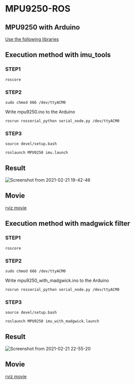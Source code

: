 # MPU9250-ROS

## MPU9250 with Arduino
[Use the following libraries](https://github.com/asukiaaa/MPU9250_asukiaaa)

## Execution method with imu_tools
### STEP1
```
roscore
```
### STEP2
```
sudo chmod 666 /dev/ttyACM0
```
Write mpu9250.ino to the Arduino
```
rosrun rosserial_python serial_node.py /dev/ttyACM0
```
### STEP3
```
source devel/setup.bash
```
```
roslaunch MPU9250 imu.launch
```
## Result
![Screenshot from 2021-02-21 19-42-46](https://user-images.githubusercontent.com/52307432/108654719-9d0f1200-750c-11eb-9449-3e04c32b6784.png)  

## Movie
[rviz movie](https://user-images.githubusercontent.com/52307432/108654859-e3fd0780-750c-11eb-9b66-108e4c4677b3.mp4)

## Execution method with madgwick filter
### STEP1
```
roscore
```
### STEP2
```
sudo chmod 666 /dev/ttyACM0
```
Write mpu9250_with_madgwick.ino to the Arduino
```
rosrun rosserial_python serial_node.py /dev/ttyACM0
```
### STEP3
```
source devel/setup.bash
```
```
roslaunch MPU9250 imu_with_madgwick.launch
```
## Result
![Screenshot from 2021-02-21 22-55-20](https://user-images.githubusercontent.com/52307432/108673693-714d5580-7527-11eb-9c85-4e4ca513c116.png)


## Movie
[rviz movie](https://user-images.githubusercontent.com/52307432/108654859-e3fd0780-750c-11eb-9b66-108e4c4677b3.mp4)

